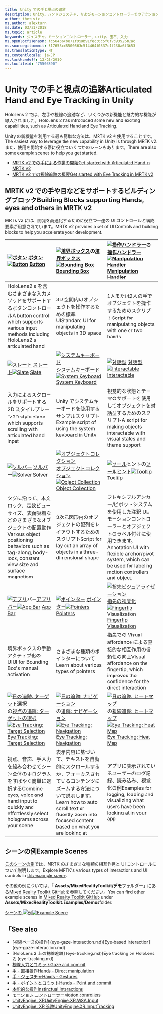 ```yaml
---
title: Unity での手と視点の追跡
description: Unity、ハンドジェスチャ、およびモーションコントローラーでのアクションを実行するには、2つの主要な方法があります。
author: thetuvix
ms.author: alexturn
ms.date: 03/21/2018
ms.topic: article
keywords: ジェスチャ、モーションコントローラー、unity、宝石、入力
ms.openlocfilehash: fc56436cbe71f958b91fec56c5f0f7d93926b2ac
ms.sourcegitcommit: 317653cd8500563c514464f0337c1f230a6f3653
ms.translationtype: MT
ms.contentlocale: ja-JP
ms.lasthandoff: 12/28/2019
ms.locfileid: "75503890"
---
```

# <a name="articulated-hand-and-eye-tracking-in-unity"></a><span data-ttu-id="677ad-104">Unity での手と視点の追跡</span><span class="sxs-lookup"><span data-stu-id="677ad-104">Articulated Hand and Eye Tracking in Unity</span></span>

<span data-ttu-id="677ad-105">HoloLens 2 では、左手や視線の追跡など、いくつかの新機能と魅力的な機能が導入されました。</span><span class="sxs-lookup"><span data-stu-id="677ad-105">HoloLens 2 has introduced some new and exciting capabilities, such as Articulated Hand and Eye Tracking.</span></span>

<span data-ttu-id="677ad-106">Unity の新機能を利用する最も簡単な方法は、MRTK v2 を使用することです。</span><span class="sxs-lookup"><span data-stu-id="677ad-106">The easiest way to leverage the new capability in Unity is through MRTK v2.</span></span> <span data-ttu-id="677ad-107">また、使用を開始する際に役立ついくつかのシーンもあります。</span><span class="sxs-lookup"><span data-stu-id="677ad-107">There are also some example scenes to help you get started.</span></span>

* [<span data-ttu-id="677ad-108">MRTK v2 での手による作業の開始</span><span class="sxs-lookup"><span data-stu-id="677ad-108">Get started with Articulated Hand  in MRTK v2</span></span>](https://microsoft.github.io/MixedRealityToolkit-Unity/Documentation/Input/HandTracking.html)
* [<span data-ttu-id="677ad-109">MRTK v2 での視線追跡の概要</span><span class="sxs-lookup"><span data-stu-id="677ad-109">Get started with Eye Tracking in MRTK v2</span></span>](https://microsoft.github.io/MixedRealityToolkit-Unity/Documentation/EyeTracking/EyeTracking_Main.html)

## <a name="building-blocks-supporting-hands-eyes-and-others-in-mrtk-v2"></a><span data-ttu-id="677ad-110">MRTK v2 での手や目などをサポートするビルディングブロック</span><span class="sxs-lookup"><span data-stu-id="677ad-110">Building Blocks supporting Hands, eyes and others in MRTK v2</span></span>

<span data-ttu-id="677ad-111">MRTK v2 には、開発を高速化するために役立つ一連の UI コントロールと構成要素が用意されています。</span><span class="sxs-lookup"><span data-stu-id="677ad-111">MRTK v2 provides a set of UI Controls and building blocks to help you accelerate your development.</span></span>

|  <span data-ttu-id="677ad-112">[![ボタン](images/MRTK_Button_Main.png)](https://microsoft.github.io/MixedRealityToolkit-Unity/Documentation/README_Button.html) [ボタン](https://microsoft.github.io/MixedRealityToolkit-Unity/Documentation/README_Button.html)</span><span class="sxs-lookup"><span data-stu-id="677ad-112">[![Button](images/MRTK_Button_Main.png)](https://microsoft.github.io/MixedRealityToolkit-Unity/Documentation/README_Button.html) [Button](https://microsoft.github.io/MixedRealityToolkit-Unity/Documentation/README_Button.html)</span></span> | <span data-ttu-id="677ad-113">[![境界ボックス](images/MRTK_BoundingBox_Main.png)](https://microsoft.github.io/MixedRealityToolkit-Unity/Documentation/README_BoundingBox.html)の[境界ボックス](https://microsoft.github.io/MixedRealityToolkit-Unity/Documentation/README_BoundingBox.html)</span><span class="sxs-lookup"><span data-stu-id="677ad-113">[![Bounding Box](images/MRTK_BoundingBox_Main.png)](https://microsoft.github.io/MixedRealityToolkit-Unity/Documentation/README_BoundingBox.html) [Bounding Box](https://microsoft.github.io/MixedRealityToolkit-Unity/Documentation/README_BoundingBox.html)</span></span> | <span data-ttu-id="677ad-114">[![操作ハンドラー](images/MRTK_Manipulation_Main.png)](https://microsoft.github.io/MixedRealityToolkit-Unity/Documentation/README_ManipulationHandler.html)の[操作ハンドラー](https://microsoft.github.io/MixedRealityToolkit-Unity/Documentation/README_ManipulationHandler.html)</span><span class="sxs-lookup"><span data-stu-id="677ad-114">[![Manipulation Handler](images/MRTK_Manipulation_Main.png)](https://microsoft.github.io/MixedRealityToolkit-Unity/Documentation/README_ManipulationHandler.html) [Manipulation Handler](https://microsoft.github.io/MixedRealityToolkit-Unity/Documentation/README_ManipulationHandler.html)</span></span> |
|:--- | :--- | :--- |
| <span data-ttu-id="677ad-115">HoloLens2's を含むさまざまな入力メソッドをサポートするボタンコントロール</span><span class="sxs-lookup"><span data-stu-id="677ad-115">A button control which supports various input methods including HoloLens2's articulated hand</span></span> | <span data-ttu-id="677ad-116">3D 空間内のオブジェクトを操作するための標準 UI</span><span class="sxs-lookup"><span data-stu-id="677ad-116">Standard UI for manipulating objects in 3D space</span></span> | <span data-ttu-id="677ad-117">1人または2人の手でオブジェクトを操作するためのスクリプト</span><span class="sxs-lookup"><span data-stu-id="677ad-117">Script for manipulating objects with one or two hands</span></span> |
|  <span data-ttu-id="677ad-118">[![スレート](images/MRTK_Slate_Main.png)](https://microsoft.github.io/MixedRealityToolkit-Unity/Documentation/README_Slate.html) [スレート](https://microsoft.github.io/MixedRealityToolkit-Unity/Documentation/README_Slate.html)</span><span class="sxs-lookup"><span data-stu-id="677ad-118">[![Slate](images/MRTK_Slate_Main.png)](https://microsoft.github.io/MixedRealityToolkit-Unity/Documentation/README_Slate.html) [Slate](https://microsoft.github.io/MixedRealityToolkit-Unity/Documentation/README_Slate.html)</span></span> | <span data-ttu-id="677ad-119">[![システムキーボード](images/MRTK_SystemKeyboard_Main.png)](https://microsoft.github.io/MixedRealityToolkit-Unity/Documentation/README_SystemKeyboard.html)[システムキーボード](https://microsoft.github.io/MixedRealityToolkit-Unity/Documentation/README_SystemKeyboard.html)</span><span class="sxs-lookup"><span data-stu-id="677ad-119">[![System Keyboard](images/MRTK_SystemKeyboard_Main.png)](https://microsoft.github.io/MixedRealityToolkit-Unity/Documentation/README_SystemKeyboard.html) [System Keyboard](https://microsoft.github.io/MixedRealityToolkit-Unity/Documentation/README_SystemKeyboard.html)</span></span> | <span data-ttu-id="677ad-120">[![対話型](images/InteractableExamples.png)](https://microsoft.github.io/MixedRealityToolkit-Unity/Documentation/README_Interactable.html) [対話型](https://microsoft.github.io/MixedRealityToolkit-Unity/Documentation/README_Interactable.html)</span><span class="sxs-lookup"><span data-stu-id="677ad-120">[![Interactable](images/InteractableExamples.png)](https://microsoft.github.io/MixedRealityToolkit-Unity/Documentation/README_Interactable.html) [Interactable](https://microsoft.github.io/MixedRealityToolkit-Unity/Documentation/README_Interactable.html)</span></span> |
| <span data-ttu-id="677ad-121">入力によるスクロールをサポートする2D スタイルプレーン</span><span class="sxs-lookup"><span data-stu-id="677ad-121">2D style plane which supports scrolling with articulated hand input</span></span> | <span data-ttu-id="677ad-122">Unity でシステムキーボードを使用するサンプルスクリプト</span><span class="sxs-lookup"><span data-stu-id="677ad-122">Example script of using the system keyboard in Unity</span></span>  | <span data-ttu-id="677ad-123">視覚的な状態とテーマのサポートを使用してオブジェクトを対話型するためのスクリプト</span><span class="sxs-lookup"><span data-stu-id="677ad-123">A script for making objects interactable with visual states and theme support</span></span> |
|  <span data-ttu-id="677ad-124">[![ソルバー](images/MRTK_Solver_Main.png)](https://microsoft.github.io/MixedRealityToolkit-Unity/Documentation/README_Solver.html) [ソルバー](https://microsoft.github.io/MixedRealityToolkit-Unity/Documentation/README_Solver.html)</span><span class="sxs-lookup"><span data-stu-id="677ad-124">[![Solver](images/MRTK_Solver_Main.png)](https://microsoft.github.io/MixedRealityToolkit-Unity/Documentation/README_Solver.html) [Solver](https://microsoft.github.io/MixedRealityToolkit-Unity/Documentation/README_Solver.html)</span></span> | <span data-ttu-id="677ad-125">[![オブジェクトコレクション](images/MRTK_ObjectCollection_Main.png)](https://microsoft.github.io/MixedRealityToolkit-Unity/Documentation/README_ManipulationHandler.html)[オブジェクトコレクション](https://microsoft.github.io/MixedRealityToolkit-Unity/Documentation/README_ManipulationHandler.html)</span><span class="sxs-lookup"><span data-stu-id="677ad-125">[![Object Collection](images/MRTK_ObjectCollection_Main.png)](https://microsoft.github.io/MixedRealityToolkit-Unity/Documentation/README_ManipulationHandler.html) [Object Collection](https://microsoft.github.io/MixedRealityToolkit-Unity/Documentation/README_ManipulationHandler.html)</span></span> | <span data-ttu-id="677ad-126">[![ツール](images/MRTK_Tooltip_Main.png)](https://microsoft.github.io/MixedRealityToolkit-Unity/Documentation/README_Tooltip.html)ヒントの[ツールヒント](https://microsoft.github.io/MixedRealityToolkit-Unity/Documentation/README_Tooltip.html)</span><span class="sxs-lookup"><span data-stu-id="677ad-126">[![Tooltip](images/MRTK_Tooltip_Main.png)](https://microsoft.github.io/MixedRealityToolkit-Unity/Documentation/README_Tooltip.html) [Tooltip](https://microsoft.github.io/MixedRealityToolkit-Unity/Documentation/README_Tooltip.html)</span></span> |
| <span data-ttu-id="677ad-127">タグに沿って、本文ロック、定数ビューサイズ、表面吸着などのさまざまなオブジェクトの配置動作</span><span class="sxs-lookup"><span data-stu-id="677ad-127">Various object positioning behaviors such as tag-along, body-lock, constant view size and surface magnetism</span></span> | <span data-ttu-id="677ad-128">3次元図形内のオブジェクトの配列をレイアウトするためのスクリプト</span><span class="sxs-lookup"><span data-stu-id="677ad-128">Script for lay out an array of objects in a three-dimensional shape</span></span> | <span data-ttu-id="677ad-129">フレキシブルアンカー/ピボットシステムを使用した注釈 UI。モーションコントローラーとオブジェクトのラベル付けに使用できます。</span><span class="sxs-lookup"><span data-stu-id="677ad-129">Annotation UI with flexible anchor/pivot system, which can be used for labeling motion controllers and object.</span></span> |
|  <span data-ttu-id="677ad-130">[![アプリ](images/MRTK_AppBar_Main.png)](https://microsoft.github.io/MixedRealityToolkit-Unity/Documentation/README_AppBar.html)バー[アプリバー](https://microsoft.github.io/MixedRealityToolkit-Unity/Documentation/README_AppBar.html)</span><span class="sxs-lookup"><span data-stu-id="677ad-130">[![App Bar](images/MRTK_AppBar_Main.png)](https://microsoft.github.io/MixedRealityToolkit-Unity/Documentation/README_AppBar.html) [App Bar](https://microsoft.github.io/MixedRealityToolkit-Unity/Documentation/README_AppBar.html)</span></span> | <span data-ttu-id="677ad-131">[![ポインター](images/MRTK_Pointer_Main.png)](https://microsoft.github.io/MixedRealityToolkit-Unity/Documentation/Input/Pointers.html) [ポインター](https://microsoft.github.io/MixedRealityToolkit-Unity/Documentation/Input/Pointers.html)</span><span class="sxs-lookup"><span data-stu-id="677ad-131">[![Pointers](images/MRTK_Pointer_Main.png)](https://microsoft.github.io/MixedRealityToolkit-Unity/Documentation/Input/Pointers.html) [Pointers](https://microsoft.github.io/MixedRealityToolkit-Unity/Documentation/Input/Pointers.html)</span></span> | <span data-ttu-id="677ad-132">[![指先ビジュアライゼーション](images/MRTK_FingertipVisualization_Main.png)](https://microsoft.github.io/MixedRealityToolkit-Unity/Documentation/README_FingertipVisualization.html)[指先の視覚化](https://microsoft.github.io/MixedRealityToolkit-Unity/Documentation/README_FingertipVisualization.html)</span><span class="sxs-lookup"><span data-stu-id="677ad-132">[![Fingertip Visualization](images/MRTK_FingertipVisualization_Main.png)](https://microsoft.github.io/MixedRealityToolkit-Unity/Documentation/README_FingertipVisualization.html) [Fingertip Visualization](https://microsoft.github.io/MixedRealityToolkit-Unity/Documentation/README_FingertipVisualization.html)</span></span> |
| <span data-ttu-id="677ad-133">境界ボックスの手動アクティブ化の UI</span><span class="sxs-lookup"><span data-stu-id="677ad-133">UI for Bounding Box's manual activation</span></span> | <span data-ttu-id="677ad-134">さまざまな種類のポインターについて</span><span class="sxs-lookup"><span data-stu-id="677ad-134">Learn about various types of pointers</span></span> | <span data-ttu-id="677ad-135">指先での Visual affordance による直接的な相互作用の信頼性の向上</span><span class="sxs-lookup"><span data-stu-id="677ad-135">Visual affordance on the fingertip, which improves the confidence for the direct interaction</span></span> |
|  <span data-ttu-id="677ad-136">[![目の追跡: ターゲット選択](images/mrtk_et_targetselect.png)](https://microsoft.github.io/MixedRealityToolkit-Unity/Documentation/EyeTracking/EyeTracking_TargetSelection.html)の[視点の追跡: ターゲットの選択](https://microsoft.github.io/MixedRealityToolkit-Unity/Documentation/EyeTracking/EyeTracking_TargetSelection.html)</span><span class="sxs-lookup"><span data-stu-id="677ad-136">[![Eye Tracking: Target Selection](images/mrtk_et_targetselect.png)](https://microsoft.github.io/MixedRealityToolkit-Unity/Documentation/EyeTracking/EyeTracking_TargetSelection.html) [Eye Tracking: Target Selection](https://microsoft.github.io/MixedRealityToolkit-Unity/Documentation/EyeTracking/EyeTracking_TargetSelection.html)</span></span> | <span data-ttu-id="677ad-137">[![目の追跡: ナビゲーション](images/mrtk_et_navigation.png)](https://microsoft.github.io/MixedRealityToolkit-Unity/Documentation/EyeTracking/EyeTracking_Navigation.html)の[追跡: ナビゲーション](https://microsoft.github.io/MixedRealityToolkit-Unity/Documentation/EyeTracking/EyeTracking_Navigation.html)</span><span class="sxs-lookup"><span data-stu-id="677ad-137">[![Eye Tracking: Navigation](images/mrtk_et_navigation.png)](https://microsoft.github.io/MixedRealityToolkit-Unity/Documentation/EyeTracking/EyeTracking_Navigation.html) [Eye Tracking: Navigation](https://microsoft.github.io/MixedRealityToolkit-Unity/Documentation/EyeTracking/EyeTracking_Navigation.html)</span></span> | <span data-ttu-id="677ad-138">[![目の追跡: ヒートマップ](images/mrtk_et_heatmaps.png)](https://microsoft.github.io/MixedRealityToolkit-Unity/Documentation/EyeTracking/EyeTracking_Visualization.html)の[視線追跡: ヒートマップ](https://microsoft.github.io/MixedRealityToolkit-Unity/Documentation/EyeTracking/EyeTracking_Visualization.html)</span><span class="sxs-lookup"><span data-stu-id="677ad-138">[![Eye Tracking: Heat Map](images/mrtk_et_heatmaps.png)](https://microsoft.github.io/MixedRealityToolkit-Unity/Documentation/EyeTracking/EyeTracking_Visualization.html) [Eye Tracking: Heat Map](https://microsoft.github.io/MixedRealityToolkit-Unity/Documentation/EyeTracking/EyeTracking_Visualization.html)</span></span> |
| <span data-ttu-id="677ad-139">視点、音声、手入力を組み合わせてシーン全体のホログラムをすばやく簡単に選択する</span><span class="sxs-lookup"><span data-stu-id="677ad-139">Combine eyes, voice and hand input to quickly and effortlessly select holograms across your scene</span></span> | <span data-ttu-id="677ad-140">表示内容に基づいて、テキストを自動的にスクロールするか、フォーカスされているコンテンツにズームする方法について説明します。</span><span class="sxs-lookup"><span data-stu-id="677ad-140">Learn how to auto scroll text or fluently zoom into focused content based on what you are looking at</span></span>| <span data-ttu-id="677ad-141">アプリに表示されているユーザーのログ記録、読み込み、視覚化の例</span><span class="sxs-lookup"><span data-stu-id="677ad-141">Examples for logging, loading and visualizing what users have been looking at in your app</span></span> |

## <a name="example-scenes"></a><span data-ttu-id="677ad-142">シーンの例</span><span class="sxs-lookup"><span data-stu-id="677ad-142">Example Scenes</span></span>

<span data-ttu-id="677ad-143">[このシーンの例](https://microsoft.github.io/MixedRealityToolkit-Unity/Documentation/README_HandInteractionExamples.html)では、MRTK のさまざまな種類の相互作用と UI コントロールについて説明します。</span><span class="sxs-lookup"><span data-stu-id="677ad-143">Explore MRTK's various types of interactions and UI controls in [this example scene](https://microsoft.github.io/MixedRealityToolkit-Unity/Documentation/README_HandInteractionExamples.html).</span></span>

<span data-ttu-id="677ad-144">その他の例については、「 **Assets/MixedRealityToolkit/デモ**フォルダー」にある[Mixed Reality Toolkit GitHub](https://github.com/Microsoft/MixedRealityToolkit-Unity)を参照してください。</span><span class="sxs-lookup"><span data-stu-id="677ad-144">You can find  other example scenes in [Mixed Reality Toolkit GitHub](https://github.com/Microsoft/MixedRealityToolkit-Unity) under **Assets/MixedRealityToolkit.Examples/Demos**folder.</span></span>

<span data-ttu-id="677ad-145">[シーンの ![例](images/MRTK_Examples.png)](https://microsoft.github.io/MixedRealityToolkit-Unity/Documentation/README_HandInteractionExamples.html)</span><span class="sxs-lookup"><span data-stu-id="677ad-145">[![Example Scene](images/MRTK_Examples.png)](https://microsoft.github.io/MixedRealityToolkit-Unity/Documentation/README_HandInteractionExamples.html)</span></span>

## <a name="see-also"></a><span data-ttu-id="677ad-146">「</span><span class="sxs-lookup"><span data-stu-id="677ad-146">See also</span></span>

* <span data-ttu-id="677ad-147">[視線ベースの操作] (eye-gaze-interaction.md)</span><span class="sxs-lookup"><span data-stu-id="677ad-147">[Eye-based interaction] (eye-gaze-interaction.md)</span></span>
* <span data-ttu-id="677ad-148">[HoloLens 2 上の視線追跡] (eye-tracking.md)</span><span class="sxs-lookup"><span data-stu-id="677ad-148">[Eye tracking on HoloLens 2] (eye-tracking.md)</span></span>
* [<span data-ttu-id="677ad-149">視線入力とコミット</span><span class="sxs-lookup"><span data-stu-id="677ad-149">Gaze and commit</span></span>](gaze-and-commit.md)
* [<span data-ttu-id="677ad-150">手 - 直接操作</span><span class="sxs-lookup"><span data-stu-id="677ad-150">Hands - Direct manipulation</span></span>](direct-manipulation.md)
* [<span data-ttu-id="677ad-151">手 - ジェスチャ</span><span class="sxs-lookup"><span data-stu-id="677ad-151">Hands - Gestures</span></span>](gaze-and-commit.md#composite-gestures)
* [<span data-ttu-id="677ad-152">手 - ポイントとコミット</span><span class="sxs-lookup"><span data-stu-id="677ad-152">Hands - Point and commit</span></span>](point-and-commit.md)
* [<span data-ttu-id="677ad-153">本能的な操作</span><span class="sxs-lookup"><span data-stu-id="677ad-153">Instinctual interactions</span></span>](interaction-fundamentals.md)
* [<span data-ttu-id="677ad-154">モーション コントローラー</span><span class="sxs-lookup"><span data-stu-id="677ad-154">Motion controllers</span></span>](motion-controllers.md)
* [<span data-ttu-id="677ad-155">UnityEngine. XR</span><span class="sxs-lookup"><span data-stu-id="677ad-155">UnityEngine.XR.WSA.Input</span></span>](https://docs.unity3d.com/ScriptReference/XR.WSA.Input.InteractionManager.html)
* [<span data-ttu-id="677ad-156">UnityEngine. XR 追跡</span><span class="sxs-lookup"><span data-stu-id="677ad-156">UnityEngine.XR.InputTracking</span></span>](https://docs.unity3d.com/ScriptReference/XR.InputTracking.html)
